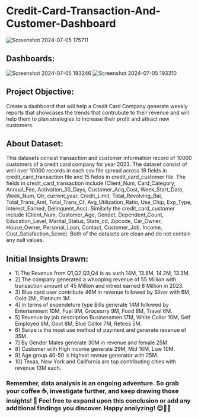 # Credit-Card-Transaction-And-Customer-Dashboard
![Screenshot 2024-07-05 175711](https://github.com/Vaibhav-Xo/Credit-Card-Transaction-And-Customer-Dashboard-Report/assets/172389348/5e92a23e-7042-41a7-803e-d101ce13dcc2)


## Dashboards:
![Screenshot 2024-07-05 193246](https://github.com/Vaibhav-Xo/Credit-Card-Transaction-And-Customer-Dashboard-Report/assets/172389348/ebfbf97f-7447-4484-8c05-626d31cc0921)
![Screenshot 2024-07-05 193310](https://github.com/Vaibhav-Xo/Credit-Card-Transaction-And-Customer-Dashboard-Report/assets/172389348/e12f01bd-b51c-4b92-9729-51deece8c18c)



## Project Objective:
Create a dashboard that will help a Credit Card Company generate weekly reports that showcases the trends that contrubute to their revenue and will help them to plan strategies to increase their profit and attract new customers. 

## About Dataset:
This datasets consist transaction and customer information record of 10000 customers of a credit card company for year 2023. The dataset consist of well over 10000 records in each csv file spread across 18 fields in credit_card_transaction file and 15 fields in credit_card_customer file. The fields in credit_card_transaction include (Client_Num, Card_Category, Annual_Fee, Activation_30_Days, Customer_Acq_Cost, Week_Start_Date, Week_Num, Qtr, current_year, Credit_Limit, Total_Revolving_Bal, Total_Trans_Amt, Total_Trans_Ct, Avg_Utilization_Ratio, Use_Chip, Exp_Type, Interest_Earned, Delinquent_Acc). Similarly the credit_card_customer include (Client_Num, Customer_Age, Gendet, Dependent_Count, Education_Level, Marital_Status, State_cd, Zipcode, Car_Owner, House_Owner, Personal_Loan, Contact, Customer_Job, Income,  Cust_Satisfaction_Score). Both of the datasets are clean and do not contain any null values. 

## Initial Insights Drawn:
* 1] The Revenue from Q1,Q2,Q3,Q4 is as such 14M, 13.8M, 14.2M, 13.3M.
* 2] The company generated a whooping revenue of 55 Million with transaction amount of 45 Million and intrest earned 8 Million in 2023.
* 3] Blue card user contribute 46M in revenue followed by Silver with 6M, Gold 2M , Platinum 1M.
* 4] In terms of expendeture type Bills generate 14M followed by Entertenment 10M, Fuel 9M, Grocesrry 9M, Food 8M, Travel 6M.
* 5] Revenue by job description Businessmen 17M, White Collor 10M, Self Employed 8M, Govt 8M, Blue Collor 7M, Retires 5M.
* 6] Swipe is the most use method of payment and generate revenue of 35M.
* 7] By Gender Males generate 30M in revenue and female 25M.
* 8] Customer with High income generate 29M, Mid 16M, Low 10M.
* 9] Age group 40-50 is highest revnue generator with 25M.
* 10] Texas, New York and California are top contributing cities with revenue 13M each.

### Remember, data analysis is an ongoing adventure. So grab your coffee ☕, investigate further, and keep drawing those insights! 🚨 Feel free to expand upon this conclusion or add any additional findings you discover. Happy analyzing! 😊🐱‍👓
